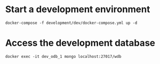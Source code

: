 
# Start a development environment
    docker-compose -f development/dev/docker-compose.yml up -d

# Access the development database
    docker exec -it dev_odb_1 mongo localhost:27017/wdb
